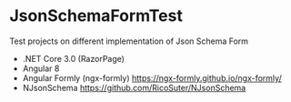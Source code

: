 # JsonSchemaFormTest
Test projects on different implementation of Json Schema Form

- .NET Core 3.0 (RazorPage)
- Angular 8
- Angular Formly (ngx-formly) https://ngx-formly.github.io/ngx-formly/
- NJsonSchema https://github.com/RicoSuter/NJsonSchema
